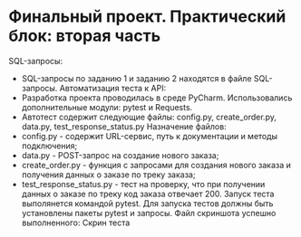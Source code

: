 ﻿# Финальный проект. Практический блок: вторая часть
SQL-запросы:
- SQL-запросы по заданию 1 и заданию 2 находятся в файле SQL-запросы.
Автоматизация теста к API:
- Разработка проекта проводилась в среде PyCharm. Использовались дополнительные модули: pytest и Requests.
- Автотест содержит следующие файлы: config.py, create_order.py, data.py, test_response_status.py
Назначение файлов:
- config.py - содержит URL-сервис, путь к документации и методы подключения;
- data.py - POST-запрос на создание нового заказа;
- create_order.py - функция с запросами для создания нового заказа и получения данных о заказе по треку заказа;
- test_response_status.py - тест на проверку, что при получении данных о заказе по треку код заказа отвечает 200.
Запуск теста выполянется командой pytest.
Для запуска тестов должны быть установлены пакеты pytest и запросы.
Файл скриншота успешно выполненного: Скрин теста
